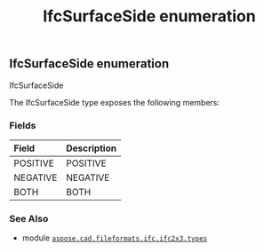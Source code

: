 ﻿---
title: IfcSurfaceSide enumeration
second_title: Aspose.CAD for Python via .NET API References
description: 
type: docs
weight: 3020
url: /aspose.cad.fileformats.ifc.ifc2x3.types/ifcsurfaceside/
is_root: false
---

## IfcSurfaceSide enumeration

IfcSurfaceSide



The IfcSurfaceSide type exposes the following members:

### Fields
| Field | Description |
| :- | :- |
| POSITIVE | POSITIVE |
| NEGATIVE | NEGATIVE |
| BOTH | BOTH |



### See Also
* module [`aspose.cad.fileformats.ifc.ifc2x3.types`](..)
